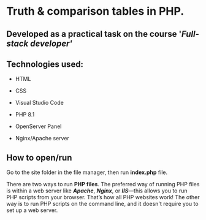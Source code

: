 # Truth & comparison tables in PHP.

Developed as a practical task on the course '_Full-stack developer'_
---

## Technologies used:

* HTML

* CSS

* Visual Studio Code

* PHP 8.1

* OpenServer Panel

* Nginx/Apache server

## How to open/run

Go to the site folder in the file manager, then run __index.php__ file.

There are two ways to run __PHP files__. The preferred way of running PHP files is within a web server like ___Apache___, ___Nginx___, or ___IIS___—this allows you to run PHP scripts from your browser. That’s how all PHP websites work! The other way is to run PHP scripts on the command line, and it doesn't require you to set up a web server.



